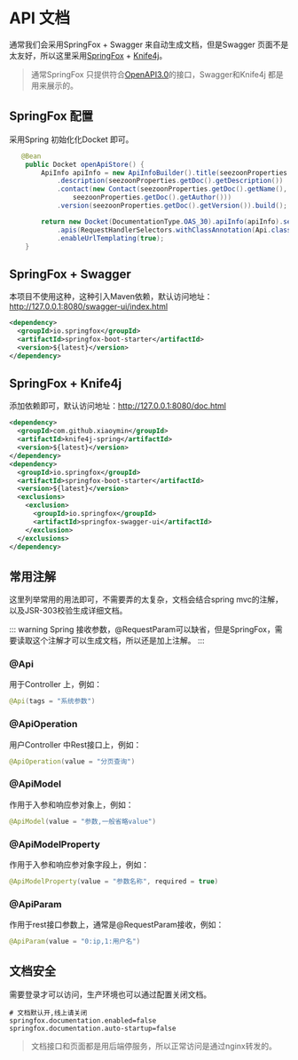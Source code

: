# API 文档

通常我们会采用SpringFox + Swagger 来自动生成文档，但是Swagger 页面不是太友好，所以这里采用[SpringFox](http://springfox.github.io/springfox/) + [Knife4j](https://gitee.com/xiaoym/knife4j)。

> 通常SpringFox 只提供符合[OpenAPI3.0](https://swagger.io/specification/)的接口，Swagger和Knife4j 都是用来展示的。

## SpringFox 配置

采用Spring 初始化化Docket 即可。

```java
   @Bean
    public Docket openApiStore() {
        ApiInfo apiInfo = new ApiInfoBuilder().title(seezoonProperties.getDoc().getName())
            .description(seezoonProperties.getDoc().getDescription())
            .contact(new Contact(seezoonProperties.getDoc().getName(), seezoonProperties.getDoc().getUrl(),
                seezoonProperties.getDoc().getAuthor()))
            .version(seezoonProperties.getDoc().getVersion()).build();

        return new Docket(DocumentationType.OAS_30).apiInfo(apiInfo).select()
            .apis(RequestHandlerSelectors.withClassAnnotation(Api.class)).paths(PathSelectors.any()).build()
            .enableUrlTemplating(true);
    }
```

## SpringFox + Swagger

本项目不使用这种，这种引入Maven依赖，默认访问地址：http://127.0.0.1:8080/swagger-ui/index.html

```xml
<dependency>
  <groupId>io.springfox</groupId>
  <artifactId>springfox-boot-starter</artifactId>
  <version>${latest}</version>
</dependency>
```

## SpringFox + Knife4j

添加依赖即可，默认访问地址：http://127.0.0.1:8080/doc.html

```xml
<dependency>
  <groupId>com.github.xiaoymin</groupId>
  <artifactId>knife4j-spring</artifactId>
  <version>${latest}</version>
</dependency>
<dependency>
  <groupId>io.springfox</groupId>
  <artifactId>springfox-boot-starter</artifactId>
  <version>${latest}</version>
  <exclusions>
    <exclusion>
      <groupId>io.springfox</groupId>
      <artifactId>springfox-swagger-ui</artifactId>
    </exclusion>
  </exclusions>
</dependency>
```

## 常用注解

这里列举常用的用法即可，不需要弄的太复杂，文档会结合spring mvc的注解，以及JSR-303校验生成详细文档。

::: warning
Spring 接收参数，@RequestParam可以缺省，但是SpringFox，需要读取这个注解才可以生成文档，所以还是加上注解。
:::

### @Api

用于Controller 上，例如：

```java
@Api(tags = "系统参数")
```

### @ApiOperation

用户Controller 中Rest接口上，例如：

```java
@ApiOperation(value = "分页查询")
```

### @ApiModel

作用于入参和响应参对象上，例如：

```java
@ApiModel(value = "参数,一般省略value")
```

### @ApiModelProperty

作用于入参和响应参对象字段上，例如：

```java
@ApiModelProperty(value = "参数名称", required = true)
```

### @ApiParam

作用于rest接口参数上，通常是@RequestParam接收，例如：

```java
@ApiParam(value = "0:ip,1:用户名")
```

## 文档安全

需要登录才可以访问，生产环境也可以通过配置关闭文档。

```
# 文档默认开,线上请关闭
springfox.documentation.enabled=false
springfox.documentation.auto-startup=false
```

> 文档接口和页面都是用后端停服务，所以正常访问是通过nginx转发的。